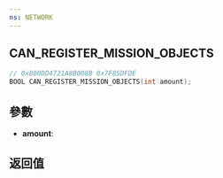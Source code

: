 ```yaml
---
ns: NETWORK
---
```

## CAN_REGISTER_MISSION_OBJECTS

```c
// 0x800DD4721A8B008B 0x7F85DFDE
BOOL CAN_REGISTER_MISSION_OBJECTS(int amount);
```


## 參數
* **amount**: 

## 返回值
